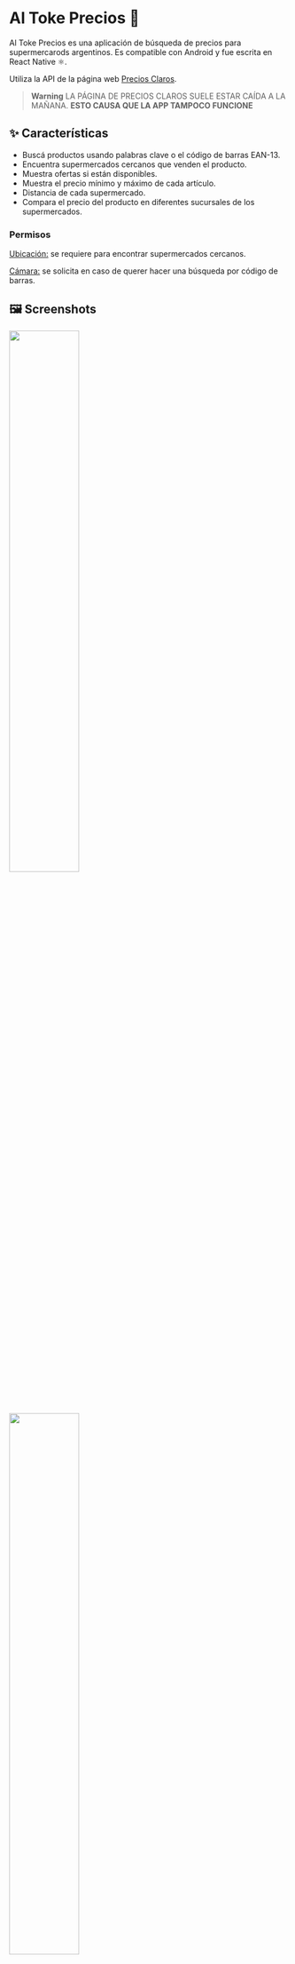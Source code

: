 # Al Toke Precios 🚀

Al Toke Precios es una aplicación de búsqueda de precios para supermercarods argentinos. Es compatible con Android y fue escrita en React Native ⚛️.

Utiliza la API de la página web [Precios Claros](https://www.preciosclaros.gob.ar/).

> **Warning**
LA PÁGINA DE PRECIOS CLAROS SUELE ESTAR CAÍDA A LA MAÑANA. **ESTO CAUSA QUE LA APP TAMPOCO FUNCIONE**

## ✨ Características

-   Buscá productos usando palabras clave o el código de barras EAN-13.
-   Encuentra supermercados cercanos que venden el producto.
-   Muestra ofertas si están disponibles.
-   Muestra el precio mínimo y máximo de cada artículo.
-   Distancia de cada supermercado.
-   Compara el precio del producto en diferentes sucursales de los supermercados.

### Permisos

<ins>Ubicación:</ins> se requiere para encontrar supermercados cercanos.

<ins>Cámara:</ins> se solicita en caso de querer hacer una búsqueda por código de barras.

## 🖼️ Screenshots

<img src='./imgs/0.jpg' width='50%'>

<img src='./imgs/1.jpg' width='50%'>
<img src='./imgs/2.jpg' width='50%'>
<img src='./imgs/3.jpg' width='50%'>
<img src='./imgs/4.jpg' width='50%'>
<img src='./imgs/5.jpg' width='50%'>

## 👥 Contribución

Si querés contribuir a Al Toke Precios estaría buenísimo. Podés hacer lo siguiente:

-   Reportar errores o problemas en la sección de Issues.
-   Crear Pull Requests con correcciones o mejoras.
-   Proponer mejoras en la sección de Issues.

## 💡 To-Do

-   [] Mejorar UI.
-   [] Agregar animaciones.
-   [] Mejorar canasto de compras.
-   [] Generar nuevas builds automáticamente.
-   [] Agregar actualizador.

## 📄 Licencia

Al Toke Precios está bajo la Licencia GNU GPLv3.
